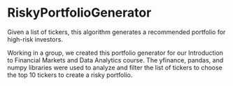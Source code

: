 # RiskyPortfolioGenerator
Given a list of tickers, this algorithm generates a recommended portfolio for high-risk investors.

Working in a group, we created this portfolio generator for our Introduction to Financial Markets and Data Analytics course. The yfinance, pandas, and numpy libraries were used to analyze and filter the list of tickers to choose the top 10 tickers to create a risky portfolio. 
